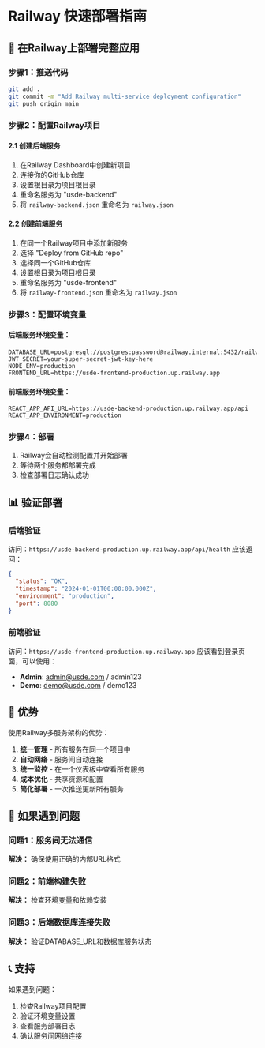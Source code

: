 # Railway 快速部署指南

## 🚀 在Railway上部署完整应用

### 步骤1：推送代码
```bash
git add .
git commit -m "Add Railway multi-service deployment configuration"
git push origin main
```

### 步骤2：配置Railway项目

#### 2.1 创建后端服务
1. 在Railway Dashboard中创建新项目
2. 连接你的GitHub仓库
3. 设置根目录为项目根目录
4. 重命名服务为 "usde-backend"
5. 将 `railway-backend.json` 重命名为 `railway.json`

#### 2.2 创建前端服务
1. 在同一个Railway项目中添加新服务
2. 选择 "Deploy from GitHub repo"
3. 选择同一个GitHub仓库
4. 设置根目录为项目根目录
5. 重命名服务为 "usde-frontend"
6. 将 `railway-frontend.json` 重命名为 `railway.json`

### 步骤3：配置环境变量

#### 后端服务环境变量：
```env
DATABASE_URL=postgresql://postgres:password@railway.internal:5432/railway
JWT_SECRET=your-super-secret-jwt-key-here
NODE_ENV=production
FRONTEND_URL=https://usde-frontend-production.up.railway.app
```

#### 前端服务环境变量：
```env
REACT_APP_API_URL=https://usde-backend-production.up.railway.app/api
REACT_APP_ENVIRONMENT=production
```

### 步骤4：部署
1. Railway会自动检测配置并开始部署
2. 等待两个服务都部署完成
3. 检查部署日志确认成功

## 📊 验证部署

### 后端验证
访问：`https://usde-backend-production.up.railway.app/api/health`
应该返回：
```json
{
  "status": "OK",
  "timestamp": "2024-01-01T00:00:00.000Z",
  "environment": "production",
  "port": 8080
}
```

### 前端验证
访问：`https://usde-frontend-production.up.railway.app`
应该看到登录页面，可以使用：
- **Admin**: admin@usde.com / admin123
- **Demo**: demo@usde.com / demo123

## 🎯 优势

使用Railway多服务架构的优势：
1. **统一管理** - 所有服务在同一个项目中
2. **自动网络** - 服务间自动连接
3. **统一监控** - 在一个仪表板中查看所有服务
4. **成本优化** - 共享资源和配置
5. **简化部署** - 一次推送更新所有服务

## 🔧 如果遇到问题

### 问题1：服务间无法通信
**解决：** 确保使用正确的内部URL格式

### 问题2：前端构建失败
**解决：** 检查环境变量和依赖安装

### 问题3：后端数据库连接失败
**解决：** 验证DATABASE_URL和数据库服务状态

## 📞 支持

如果遇到问题：
1. 检查Railway项目配置
2. 验证环境变量设置
3. 查看服务部署日志
4. 确认服务间网络连接 